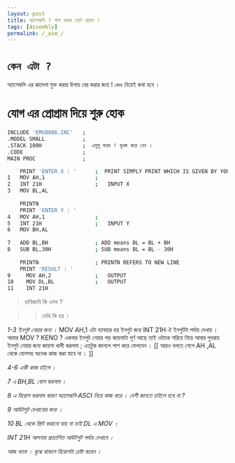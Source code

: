 ```yaml
---
layout: post
title: অ্যাসেম্বলি ? পাশ করার ছোট প্রয়াস ! 
tags: [Assembly]
permalink: /_asm_/
---
```


# `কেন এটা ?`
অ্যাসেম্বলি এর ঝামেলা মুক্ত করার উপায় বের করার জন্য ! `কোড` নিয়েই কথা হবে । 

# যোগ এর প্রোগ্রাম দিয়ে শুরু হোক
```sh
INCLUDE 'EMU8086.INC'   ;
.MODEL SMALL            ;
.STACK 100H             ;  এগুলু ফরয ! মুখস্ত করে নেন ।
.CODE                   ;
MAIN PROC               ; 

    PRINT 'ENTER X : '      ;  PRINT SIMPLY PRINT WHICH IS GIVEN BY YOU 
1   MOV AH,1                ;
2   INT 21H                 ;   INPUT X
3   MOV BL,AL
    
    PRINTN 
    PRINT 'ENTER Y : '
4   MOV AH,1                ;  
5   INT 21H                 ;   INPUT Y
6   MOV BH,AL
    
7   ADD BL,BH               ; ADD means BL = BL + BH 
8   SUB BL,30H              ; SUB means BL = BL - 30H
    
    PRINTN                  ; PRINTN REFERS TO NEW LINE
    PRINT 'RESULT : '
9     MOV AH,2              ;   OUTPUT 
10    MOV DL,BL             ;   OUTPUT 
11    INT 21H
```
> হাবিজাবি কি এসব ? 
 
>> দেখি কি হয় । 

*1-3 ইনপুট নেয়ার জন্য ।* 
MOV AH,1 এটা ব্যাবহার হয়  ইনপুট  জন্য INT 21H ঐ ইনপুটটা পর্দায় দেখায় ।
আবার MOV ? KENO ? একবার ইনপুট নেয়ার পড় জায়গাটা পূর্ণ আছে তাই ওটাকে সরিয়ে নিয়ে আবার পুনরায় ইনপুট নেয়ার জন্য জায়গা খালী করলাম ;
এতটুক জানলে পাশ করে ফেলবেন । [[ আরও বলতে গেলে AH ,AL থেকে যোগসহ অনেক কাজ করা যাবে না । ]]
 
*4-6 একী কাজ হইসে ।*

*7 এ BH,BL যোগ করলাম ।*

*8 এ বিয়োগ করলাম কারণ অ্যাসেম্বলি ASCI নিয়ে কাজ করে । বেশী জানতে চাইলে হবে না ?*

*9 আউটপুট দেখানোর জন্য ।*

*10 BL থেকে প্রিন্ট করানো যায় না তাই DL এ MOV ।*

*INT 21H আপনার প্রত্যাশিত  আউটপুট পর্দায় দেখাবে ।*

*আজ খতম । বূঝে থাকলে বিয়োগটা চেষ্টা করেন ।*
